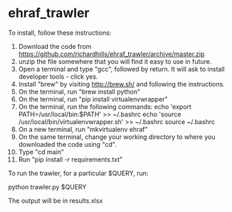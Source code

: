 # ehraf_trawler

To install, follow these instructions:

1. Download the code from https://github.com/richardhills/ehraf_trawler/archive/master.zip
2. unzip the file somewhere that you will find it easy to use in future.
3. Open a terminal and type "gcc", followed by return. It will ask to install developer tools - click yes.
4. Install "brew" by visiting http://brew.sh/ and following the instructions.
5. On the terminal, run "brew install python"
6. On the terminal, run "pip install virtualenvwrapper"
7. On the terminal, run the following commands:
echo 'export PATH=/usr/local/bin:$PATH' >> ~/.bashrc
echo 'source /usr/local/bin/virtualenvwrapper.sh' >> ~/.bashrc
source ~/.bashrc
8. On a new terminal, run "mkvirtualenv ehraf"
9. On the same terminal, change your working directory to where you downloaded the code using "cd".
10. Type "cd main"
11. Run "pip install -r requirements.txt"

To run the trawler, for a particular $QUERY, run:

python trawler.py $QUERY

The output will be in results.xlsx
